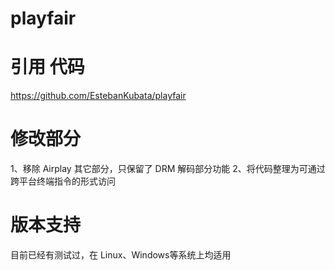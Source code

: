 # playfair

# 引用 代码
https://github.com/EstebanKubata/playfair

# 修改部分
1、移除 Airplay 其它部分，只保留了 DRM 解码部分功能
2、将代码整理为可通过跨平台终端指令的形式访问

# 版本支持
目前已经有测试过，在 Linux、Windows等系统上均适用

